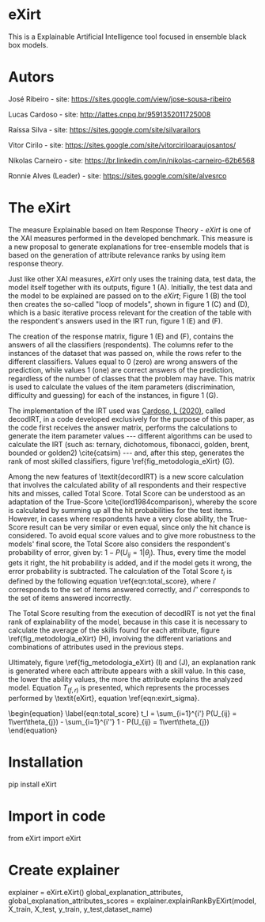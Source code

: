 # eXirt
This is a Explainable Artificial Intelligence tool focused in ensemble black box models.

# Autors

José Ribeiro - site: https://sites.google.com/view/jose-sousa-ribeiro

Lucas Cardoso - site: http://lattes.cnpq.br/9591352011725008

Raíssa Silva - site: https://sites.google.com/site/silvarailors

Vitor Cirilo - site: https://sites.google.com/site/vitorciriloaraujosantos/

Níkolas Carneiro - site: https://br.linkedin.com/in/nikolas-carneiro-62b6568

Ronnie Alves (Leader) - site: https://sites.google.com/site/alvesrco

# The eXirt

The measure Explainable based on Item Response Theory - *eXirt* is one of the XAI measures performed in the developed benchmark. This measure is a new proposal to generate explanations for tree-ensemble models that is based on the generation of attribute relevance ranks by using item response theory.

Just like other XAI measures, *eXirt* only uses the training data, test data, the model itself together with its outputs, figure 1 (A). Initially, the test data and the model to be explained are passed on to the *eXirt*; Figure 1 (B) the tool then creates the so-called "loop of models", shown in figure 1 (C) and (D), which is a basic iterative process relevant for the creation of the table with the respondent's answers used in the IRT run, figure 1 (E) and (F).

The creation of the response matrix, figure 1 (E) and (F), contains the answers of all the classifiers (respondents). The columns refer to the instances of the dataset that was passed on, while the rows refer to the different classifiers. Values equal to 0 (zero) are wrong answers of the prediction, while values 1 (one) are correct answers of the prediction, regardless of the number of classes that the problem may have. This matrix is used to calculate the values of the item parameters (discrimination, difficulty and guessing) for each of the instances, in figure 1 (G).

The implementation of the IRT used was [Cardoso, L (2020)](https://github.com/LucasFerraroCardoso/IRT_OpenML), called decodIRT, in a code developed exclusively for the purpose of this paper, as the code first receives the answer matrix, performs the calculations to generate the item parameter values --- different algorithms can be used to calculate the IRT (such as: ternary, dichotomous, fibonacci, golden, brent, bounded or golden2) \cite{catsim} --- and, after this step, generates the rank of most skilled classifiers, figure  \ref{fig_metodologia_eXirt} (G).

Among the new features of \textit{decordIRT} is a new score calculation that involves the calculated ability of all respondents and their respective hits and misses, called Total Score. Total Score can be understood as an adaptation of the True-Score \cite{lord1984comparison}, whereby the score is calculated by summing up all the hit probabilities for the test items. However, in cases where respondents have a very close ability, the True-Score result can be very similar or even equal, since only the hit chance is considered. To avoid equal score values and to give more robustness to the models' final score, the Total Score also considers the respondent's probability of error, given by: $1- P(U_{ij} = 1\vert\theta_{j})$. Thus, every time the model gets it right, the hit probability is added, and if the model gets it wrong, the error probability is subtracted. The calculation of the Total Score $t_l$ is defined by the following equation \ref{eqn:total_score}, where $i'$ corresponds to the set of items answered correctly, and $i''$ corresponds to the set of items answered incorrectly.

The Total Score resulting from the execution of decodIRT is not yet the final rank of explainability of the model, because in this case it is necessary to calculate the average of the skills found for each attribute, figure \ref{fig_metodologia_eXirt} (H), involving the different variations and combinations of attributes used in the previous steps.

Ultimately, figure \ref{fig_metodologia_eXirt} (I) and (J), an explanation rank is generated where each attribute appears with a skill value. In this case, the lower the ability values, the more the attribute explains the analyzed model. Equation $T_{(f,r)}$ is presented, which represents the processes performed by \textit{eXirt}, equation \ref{eqn:exirt_sigma}. 

\begin{equation}
\label{eqn:total_score}
t_l = \sum_{i=1}^{i'} P(U_{ij} = 1\vert\theta_{j}) - \sum_{i=1}^{i''} 1 - P(U_{ij} = 1\vert\theta_{j})
\end{equation}

# Installation

pip install eXirt

# Import in code
from eXirt import eXirt

# Create explainer

explainer = eXirt.eXirt()
global_explanation_attributes, global_explanation_attributes_scores = explainer.explainRankByEXirt(model, X_train, X_test, y_train, y_test,dataset_name)
